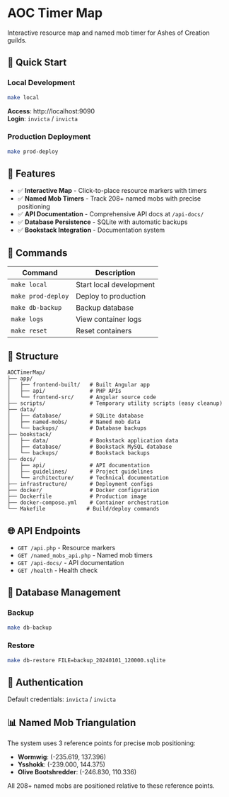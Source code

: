 # AOC Timer Map

Interactive resource map and named mob timer for Ashes of Creation guilds.

## 🚀 Quick Start

### Local Development
```bash
make local
```
**Access**: http://localhost:9090  
**Login**: `invicta` / `invicta`

### Production Deployment
```bash
make prod-deploy
```

## 🎯 Features

- ✅ **Interactive Map** - Click-to-place resource markers with timers
- ✅ **Named Mob Timers** - Track 208+ named mobs with precise positioning  
- ✅ **API Documentation** - Comprehensive API docs at `/api-docs/`
- ✅ **Database Persistence** - SQLite with automatic backups
- ✅ **Bookstack Integration** - Documentation system

## 🔧 Commands

| Command | Description |
|---------|-------------|
| `make local` | Start local development |
| `make prod-deploy` | Deploy to production |
| `make db-backup` | Backup database |
| `make logs` | View container logs |
| `make reset` | Reset containers |

## 📁 Structure

```
AOCTimerMap/
├── app/
│   ├── frontend-built/   # Built Angular app
│   ├── api/              # PHP APIs  
│   └── frontend-src/     # Angular source code
├── scripts/              # Temporary utility scripts (easy cleanup)
├── data/
│   ├── database/         # SQLite database
│   ├── named-mobs/       # Named mob data
│   └── backups/          # Database backups
├── bookstack/
│   ├── data/             # Bookstack application data
│   ├── database/         # Bookstack MySQL database
│   └── backups/          # Bookstack backups
├── docs/
│   ├── api/              # API documentation
│   ├── guidelines/       # Project guidelines
│   └── architecture/     # Technical documentation
├── infrastructure/       # Deployment configs
├── docker/               # Docker configuration
├── Dockerfile            # Production image
├── docker-compose.yml    # Container orchestration
└── Makefile             # Build/deploy commands
```

## 🌐 API Endpoints

- `GET /api.php` - Resource markers
- `GET /named_mobs_api.php` - Named mob timers  
- `GET /api-docs/` - API documentation
- `GET /health` - Health check

## 💾 Database Management

### Backup
```bash
make db-backup
```

### Restore
```bash
make db-restore FILE=backup_20240101_120000.sqlite
```

## 🔐 Authentication

Default credentials: `invicta` / `invicta`

## 📊 Named Mob Triangulation

The system uses 3 reference points for precise mob positioning:
- **Wormwig**: (-235.619, 137.396)
- **Ysshokk**: (-239.000, 144.375)  
- **Olive Bootshredder**: (-246.830, 110.336)

All 208+ named mobs are positioned relative to these reference points.